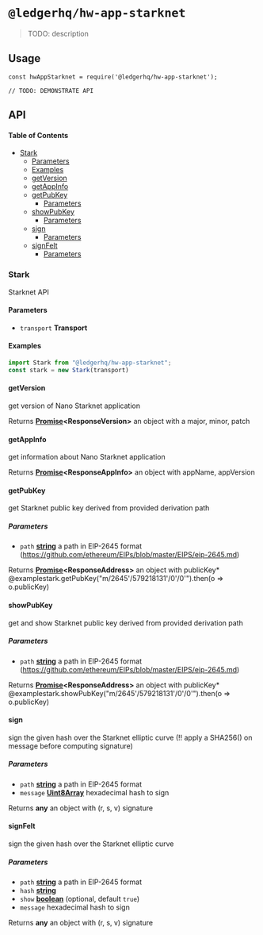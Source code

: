 # `@ledgerhq/hw-app-starknet`

> TODO: description

## Usage

    const hwAppStarknet = require('@ledgerhq/hw-app-starknet');

    // TODO: DEMONSTRATE API

## API

<!-- Generated by documentation.js. Update this documentation by updating the source code. -->

#### Table of Contents

*   [Stark](#stark)
    *   [Parameters](#parameters)
    *   [Examples](#examples)
    *   [getVersion](#getversion)
    *   [getAppInfo](#getappinfo)
    *   [getPubKey](#getpubkey)
        *   [Parameters](#parameters-1)
    *   [showPubKey](#showpubkey)
        *   [Parameters](#parameters-2)
    *   [sign](#sign)
        *   [Parameters](#parameters-3)
    *   [signFelt](#signfelt)
        *   [Parameters](#parameters-4)

### Stark

Starknet API

#### Parameters

*   `transport` **Transport** 

#### Examples

```javascript
import Stark from "@ledgerhq/hw-app-starknet";
const stark = new Stark(transport)
```

#### getVersion

get version of Nano Starknet application

Returns **[Promise](https://developer.mozilla.org/docs/Web/JavaScript/Reference/Global_Objects/Promise)\<ResponseVersion>** an object with a major, minor, patch

#### getAppInfo

get information about Nano Starknet application

Returns **[Promise](https://developer.mozilla.org/docs/Web/JavaScript/Reference/Global_Objects/Promise)\<ResponseAppInfo>** an object with appName, appVersion

#### getPubKey

get Starknet public key derived from provided derivation path

##### Parameters

*   `path` **[string](https://developer.mozilla.org/docs/Web/JavaScript/Reference/Global_Objects/String)** a path in EIP-2645 format (<https://github.com/ethereum/EIPs/blob/master/EIPS/eip-2645.md>)

Returns **[Promise](https://developer.mozilla.org/docs/Web/JavaScript/Reference/Global_Objects/Promise)\<ResponseAddress>** an object with publicKey*   @examplestark.getPubKey("m/2645'/579218131'/0'/0'").then(o => o.publicKey)

#### showPubKey

get and show Starknet public key derived from provided derivation path

##### Parameters

*   `path` **[string](https://developer.mozilla.org/docs/Web/JavaScript/Reference/Global_Objects/String)** a path in EIP-2645 format (<https://github.com/ethereum/EIPs/blob/master/EIPS/eip-2645.md>)

Returns **[Promise](https://developer.mozilla.org/docs/Web/JavaScript/Reference/Global_Objects/Promise)\<ResponseAddress>** an object with publicKey*   @examplestark.showPubKey("m/2645'/579218131'/0'/0'").then(o => o.publicKey)

#### sign

sign the given hash over the Starknet elliptic curve (!! apply a SHA256() on message before computing signature)

##### Parameters

*   `path` **[string](https://developer.mozilla.org/docs/Web/JavaScript/Reference/Global_Objects/String)** a path in EIP-2645 format
*   `message` **[Uint8Array](https://developer.mozilla.org/docs/Web/JavaScript/Reference/Global_Objects/Uint8Array)** hexadecimal hash to sign

Returns **any** an object with (r, s, v) signature

#### signFelt

sign the given hash over the Starknet elliptic curve

##### Parameters

*   `path` **[string](https://developer.mozilla.org/docs/Web/JavaScript/Reference/Global_Objects/String)** a path in EIP-2645 format
*   `hash` **[string](https://developer.mozilla.org/docs/Web/JavaScript/Reference/Global_Objects/String)** 
*   `show` **[boolean](https://developer.mozilla.org/docs/Web/JavaScript/Reference/Global_Objects/Boolean)**  (optional, default `true`)
*   `message`  hexadecimal hash to sign

Returns **any** an object with (r, s, v) signature
